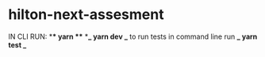# hilton-next-assesment

IN CLI RUN: \***\* yarn \*\*** \***_ yarn dev _**
to run tests in command line run **_ yarn test _**

